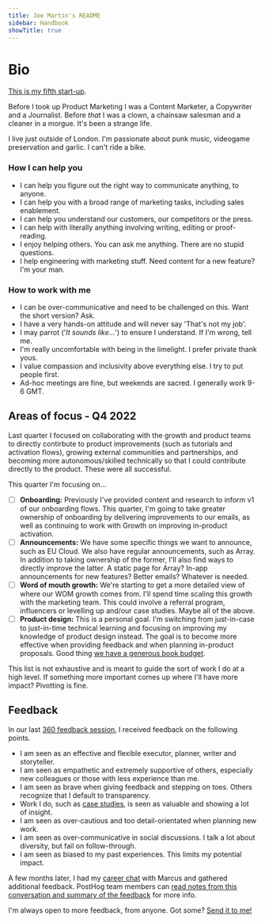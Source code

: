 ```yaml
---
title: Joe Martin's README
sidebar: Handbook
showTitle: true
---
```


# Bio

[This is my fifth start-up](https://www.linkedin.com/in/joemartinwords/). 

Before I took up Product Marketing I was a Content Marketer, a Copywriter and a Journalist. Before _that_ I was a clown, a chainsaw salesman and a cleaner in a morgue. It's been a strange life. 

I live just outside of London. I'm passionate about punk music, videogame preservation and garlic. I can't ride a bike.

### How I can help you
- I can help you figure out the right way to communicate anything, to anyone. 
- I can help you with a broad range of marketing tasks, including sales enablement. 
- I can help you understand our customers, our competitors or the press. 
- I can help with literally anything involving writing, editing or proof-reading.
- I enjoy helping others. You can ask me anything. There are no stupid questions.
- I help engineering with marketing stuff. Need content for a new feature? I'm your man.   

### How to work with me
- I can be over-communicative and need to be challenged on this. Want the short version? Ask.
- I have a very hands-on attitude and will never say 'That's not my job'.
- I may parrot ('_It sounds like..._') to ensure I understand. If I'm wrong, tell me. 
- I'm really uncomfortable with being in the limelight. I prefer private thank yous.
- I value compassion and inclusivity above everything else. I try to put people first. 
- Ad-hoc meetings are fine, but weekends are sacred. I generally work 9-6 GMT.

## Areas of focus - Q4 2022

Last quarter I focused on collaborating with the growth and product teams to directly contirbute to product improvements (such as tutorials and activation flows), growing external communities and partnerships, and becoming more autonomous/skilled technically so that I could contribute directly to the product. These were all successful. 

This quarter I'm focusing on...

- [ ] **Onboarding:** Previously I've provided content and research to inform v1 of our onboarding flows. This quarter, I'm going to take greater ownership of onboarding by delivering improvements to our emails, as well as continuing to work with Growth on improving in-product activation. 
- [ ] **Announcements:** We have some specific things we want to announce, such as EU Cloud. We also have regular announcements, such as Array. In addition to taking ownership of the former, I'll also find ways to directly improve the latter. A static page for Array? In-app announcements for new features? Better emails? Whatever is needed. 
- [ ] **Word of mouth growth:** We're starting to get a more detailed view of where our WOM growth comes from. I'll spend time scaling this growth with the marketing team. This could involve a referral program, influencers or levelling up and/our case studies. Maybe all of the above.
- [ ] **Product design:** This is a personal goal. I'm switching from just-in-case to just-in-time technical learning and focusing on improving my knowledge of product design instead. The goal is to become more effective when providing feedback and when planning in-product proposals. Good thing [we have a generous book budget](/handbook/people/training#books). 

This list is not exhaustive and is meant to guide the sort of work I do at a high level. If something more important comes up where I'll have more impact? Pivotting is fine. 

## Feedback
In our last [360 feedback session](/handbook/people/feedback#full-team-feedback-sessions-1), I received feedback on the following points. 

- I am seen as an effective and flexible executor, planner, writer and storyteller.
- I am seen as empathetic and extremely supportive of others, especially new colleagues or those with less experience than me. 
- I am seen as brave when giving feedback and stepping on toes. Others recognize that I default to transparency.
- Work I do, such as [case studies](/customers), is seen as valuable and showing a lot of insight.
- I am seen as over-cautious and too detail-orientated when planning new work. 
- I am seen as over-communicative in social discussions. I talk a lot about diversity, but fail on follow-through.
- I am seen as biased to my past experiences. This limits my potential impact.

A few months later, I had my [career chat](/handbook/people/career-progression) with Marcus and gathered additional feedback. PostHog team members can [read notes from this conversation and summary of the feedback](https://docs.google.com/document/d/1eCx1FLsc8gbH4x9oML8RcoNlA-KLYS3WBcCh9eP2f88/edit?usp=sharing) for more info. 

I'm always open to more feedback, from anyone. Got some? [Send it to me!](https://forms.gle/UcA5FdAjZJSXiqYG6)

